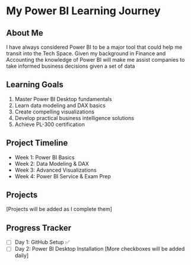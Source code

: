 # My Power BI Learning Journey

## About Me
I have always considered Power BI to be a major tool that could help me transit into the Tech Space. Given my background in Finance and Accounting the knowledge of Power BI will make me assist companies to take informed business decisions given a set of data 

## Learning Goals
1. Master Power BI Desktop fundamentals
2. Learn data modeling and DAX basics
3. Create compelling visualizations
4. Develop practical business intelligence solutions
5. Achieve PL-300 certification

## Project Timeline
- Week 1: Power BI Basics
- Week 2: Data Modeling & DAX
- Week 3: Advanced Visualizations
- Week 4: Power BI Service & Exam Prep

## Projects
[Projects will be added as I complete them]

## Progress Tracker
- [ ] Day 1: GitHub Setup ✅
- [ ] Day 2: Power BI Desktop Installation
[More checkboxes will be added daily]
